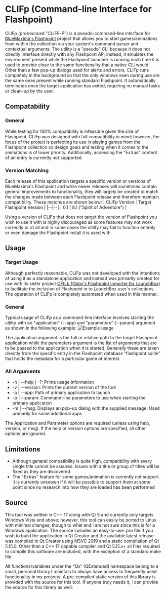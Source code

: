 # CLIFp (Command-line Interface for Flashpoint)
CLIFp (pronounced "CLIFF-P") is a pseudo-command-line interface for [BlueMaxima's Flashpoint](https://bluemaxima.org/flashpoint/) project that allows you to start games/animations from within the collection via your system's command parser and contextual arguments. The utility is a "pseudo" CLI because it does not directly interface directly with any Flashpoint AP; instead, it emulates the environment 
present while the Flashpoint launcher is running each time it is used to provide close to the same functionality that a native CLI would. Other than a few pop-up dialogs used for alerts and errors, CLIFp runs completely in the background so that the only windows seen during use are the same ones present while running standard Flashpoint. It automatically terminates once the target application has exited, requiring no manual tasks or clean-up by the user. 

## Compatability
### General
While testing for 100% compatibility is infeasible given the size of Flashpoint, CLIFp was designed with full compatibility in mind; however, the focus of the project is perfecting its use in playing games from the Flashpoint collection so design goals and testing when it comes to the animations is of lower priority. Additionally, accessing the "Extras" content of an entry is currently not supported.

### Version Matching
Each release of this application targets a specific version or versions of BlueMaxima's Flashpoint and while newer releases will sometimes contain general improvements to functionality, they will largely be created to match the changes made between each Flashpoint release and therefore maintain compatibility. These matches are shown below:
| CLIFp Version | Target Flashpoint Version |
|--|--|
| 0.1 | 8.1 ("Spirit of Adventure") |


Using a version of CLIFp that does not target the version of Flashpoint you wish to use it with is highly discouraged as some features may not work correctly or at all and in some cases the utility may fail to function entirely or even damage the Flashpoint install it is used with.

## Usage
### Target Usage
Although perfectly reasonable, CLIFp was not developed with the intentions of using it as a standalone application and instead was primarily created for use with its sister project [OFILb (Obby's Flashpoint Importer for LaunchBox)](https://github.com/oblivioncth/OFILb) to facilitate the inclusion of Flashpoint in to LaunchBox user's collections. The operation of CLIFp is completely automated when used in this manner.

### General
Typical usage of CLIFp as a command-line interface involves starting the utility with an "application" (--app) and "parameters" (--param) argument as shown in the following example: 
![Example usage](https://i.imgur.com/VawCM5Q.png)

The application argument is the full or relative path to the target Flashpoint application while the parameters argument is the list of arguments that are to be passed to the application when it is started. Generally these are taken directly from the specific entry in the Flashpoint database "flashpoint.sqlite" that holds the metadata for a particular game of interest.

### All Arguments

 - -h | --help | -?: Prints usage information
 -  -v | --version: Prints the current version of the tool
 -  -a | --app: Path of primary application to launch
 -  -p | --param: Command-line parameters to use when starting the primary application
 -  -m | --msg: Displays an pop-up dialog with the supplied message. Used primarily for some additional apps

The Application and Parameter options are required (unless using help, version, or msg). If the help or version options are specified, all other options are ignored.

## Limitations

 - Although general compatibility is quite high, compatibility with every single title cannot be assured. Issues with a title or group of titles will be fixed as they are discovered
 - The "Extras" feature for some games/animation is currently not support. It is currently unknown if it will be possible to support them at some point since no research into how they are loaded has been performed

## Source
This tool was written in C++ 17 along with Qt 5 and currently only targets Windows Vista and above; however, this tool can easily be ported to Linux with minimal changes, though to what end I am not sure since this is for a Windows application. The source includes an easy-to-use .pro file if you wish to build the application in Qt Creator and the available latest release was compiled in Qt Creator using MSVC 2019 and a static compilation of Qt 5.15.0. Other than a C++ 17 capable compiler and Qt 5.15.x+ all files required to compile this software are included, with the exception of a standard make file.

All functions/variables under the "Qx" (QExtended) namespace belong to a small, personal library I maintain to always have access to frequently used functionality in my projects. A pre-compiled static version of this library is provided with the source for this tool. If anyone truly needs it, I can provide the source for this library as well.
